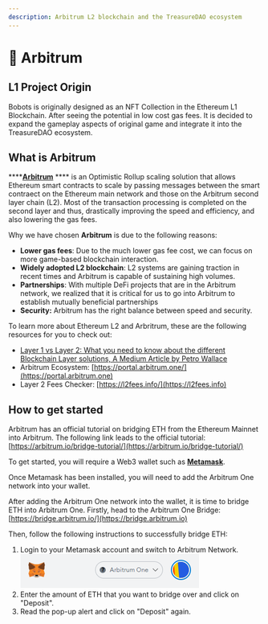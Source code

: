 ```yaml
---
description: Arbitrum L2 blockchain and the TreasureDAO ecosystem
---
```


# 🚧 Arbitrum

## L1 Project Origin

Bobots is originally designed as an NFT Collection in the Ethereum L1 Blockchain. After seeing the potential in low cost gas fees. It is decided to expand the gameplay aspects of original game and integrate it into the TreasureDAO ecosystem.

## **What is Arbitrum**

****[**Arbitrum**](https://arbitrum.io) **** is an Optimistic Rollup scaling solution that allows Ethereum smart contracts to scale by passing messages between the smart contraect on the Ethereum main network and those on the Arbitrum second layer chain (L2). Most of the transaction processing is completed on the second layer and thus, drastically improving the speed and efficiency, and also lowering the gas fees.

Why we have chosen **Arbitrum** is due to the following reasons:

* **Lower gas fees**: Due to the much lower gas fee cost, we can focus on more game-based blockchain interaction.
* **Widely adopted L2 blockchain**: L2 systems are gaining traction in recent times and Arbitrum is capable of sustaining high volumes.&#x20;
* **Partnerships**: With multiple DeFi projects that are in the Arbitrum network, we realized that it is critical for us to go into Arbitrum to establish mutually beneficial partnerships
* **Security:** Arbitrum has the right balance between speed and security.

To learn more about Ethereum L2 and Arbritrum, these are the following resources for you to check out:&#x20;

* [Layer 1 vs Layer 2: What you need to know about the different Blockchain Layer solutions, A Medium Article by Petro Wallace](https://medium.com/the-capital/layer-1-vs-layer-2-what-you-need-to-know-about-different-blockchain-layer-solutions-69f91904ce40)
* Arbitrum Ecosystem: [https://portal.arbitrum.one/](https://portal.arbitrum.one)
* Layer 2 Fees Checker: [https://l2fees.info/](https://l2fees.info)

## **How to get started**

Arbitrum has an official tutorial on bridging ETH from the Ethereum Mainnet into Arbitrum. The following link leads to the official tutorial: [https://arbitrum.io/bridge-tutorial/](https://arbitrum.io/bridge-tutorial/)

To get started, you will require a Web3 wallet such as [**Metamask**](https://metamask.io).&#x20;

Once Metamask has been installed, you will need to add the Arbitrum One network into your wallet.&#x20;

After adding the Arbitrum One network into the wallet, it is time to bridge ETH into Arbitrum One. Firstly, head to the Arbitrum One Bridge: [https://bridge.arbitrum.io/](https://bridge.arbitrum.io)

Then, follow the following instructions to successfully bridge ETH:&#x20;

1. Login to your Metamask account and switch to Arbitrum Network. \
   ![](<../.gitbook/assets/image (2).png>)
2. Enter the amount of ETH that you want to bridge over and click on "Deposit".&#x20;
3. Read the pop-up alert and click on "Deposit" again. &#x20;
